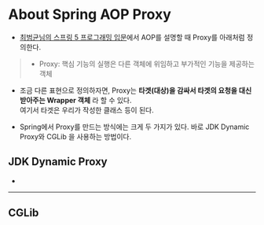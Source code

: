 # About Spring AOP Proxy

- <a href="http://www.yes24.com/Product/Goods/62268795">최범균님의 스프링 5 프로그래밍 입문</a>에서 AOP를 설명할 때 Proxy를 아래처럼 정의한다.

> - Proxy: 핵심 기능의 실행은 다른 객체에 위임하고 부가적인 기능을 제공하는 객체

- 조금 다른 표현으로 정의하자면, Proxy는 **타겟(대상)을 감싸서 타겟의 요청을 대신 받아주는 Wrapper 객체** 라 할 수 있다.  
  여기서 타겟은 우리가 작성한 클래스 등이 된다.

- Spring에서 Proxy를 만드는 방식에는 크게 두 가지가 있다. 바로 JDK Dynamic Proxy와 CGLib 을 사용하는 방법이다.

## JDK Dynamic Proxy

-

<hr/>

## CGLib
